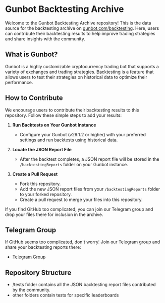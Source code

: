 # Gunbot Backtesting Archive

Welcome to the Gunbot Backtesting Archive repository! This is the data source for the backtesting archive on [gunbot.com/backtesting](https://www.gunbot.com/backtesting/). Here, users can contribute their backtesting results to help improve trading strategies and share insights with the community.

## What is Gunbot?

Gunbot is a highly customizable cryptocurrency trading bot that supports a variety of exchanges and trading strategies. Backtesting is a feature that allows users to test their strategies on historical data to optimize their performance.

## How to Contribute

We encourage users to contribute their backtesting results to this repository. Follow these simple steps to add your results:

1. **Run Backtests on Your Gunbot Instance**
   - Configure your Gunbot (v29.1.2 or higher) with your preferred settings and run backtests using historical data.
   
2. **Locate the JSON Report File**
   - After the backtest completes, a JSON report file will be stored in the `/backtestingReports` folder on your Gunbot instance.

3. **Create a Pull Request**
   - Fork this repository.
   - Add the new JSON report files from your `/backtestingReports` folder to your forked repository.
   - Create a pull request to merge your files into this repository.

If you find GitHub too complicated, you can join our Telegram group and drop your files there for inclusion in the archive.

## Telegram Group

If GitHub seems too complicated, don't worry! Join our Telegram group and share your backtesting reports there:

- [Telegram Group](https://t.me/gunbot_backtesting_reports) 

## Repository Structure

- /tests folder contains all the JSON backtesting report files contributed by the community.
- other folders contain tests for specific leaderboards


